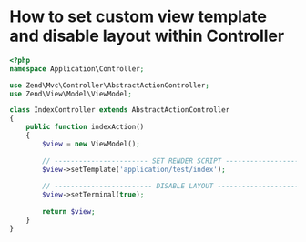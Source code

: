 How to set custom view template and disable layout within Controller
====================================================================

```php
<?php
namespace Application\Controller;

use Zend\Mvc\Controller\AbstractActionController;
use Zend\View\Model\ViewModel;

class IndexController extends AbstractActionController
{
    public function indexAction()
    {
        $view = new ViewModel();
        
        // ----------------------- SET RENDER SCRIPT ---------------------------
        $view->setTemplate('application/test/index');
        
        // ------------------------ DISABLE LAYOUT -----------------------------
        $view->setTerminal(true);
        
        return $view;
    }
}



```
